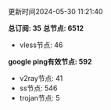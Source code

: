 更新时间2024-05-30 11:21:40

**总订阅: 35**
**总节点: 6512**
- vless节点: 46

**google ping有效节点: 592**
- v2ray节点: 41
- ss节点: 546
- trojan节点: 5
